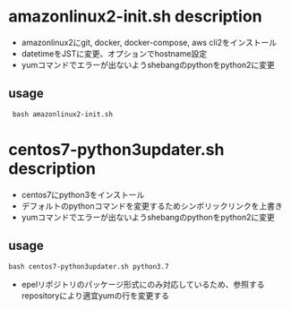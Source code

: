 # amazonlinux2-init.sh description
- amazonlinux2にgit, docker, docker-compose, aws cli2をインストール
- datetimeをJSTに変更、オプションでhostname設定
- yumコマンドでエラーが出ないようshebangのpythonをpython2に変更
## usage
``` bash amazonlinux2-init.sh```

# centos7-python3updater.sh description
- centos7にpython3をインストール
- デフォルトのpythonコマンドを変更するためシンボリックリンクを上書き
- yumコマンドでエラーが出ないようshebangのpythonをpython2に変更
## usage
```bash centos7-python3updater.sh python3.7```
- epelリポジトリのパッケージ形式にのみ対応しているため、参照するrepositoryにより適宜yumの行を変更する
